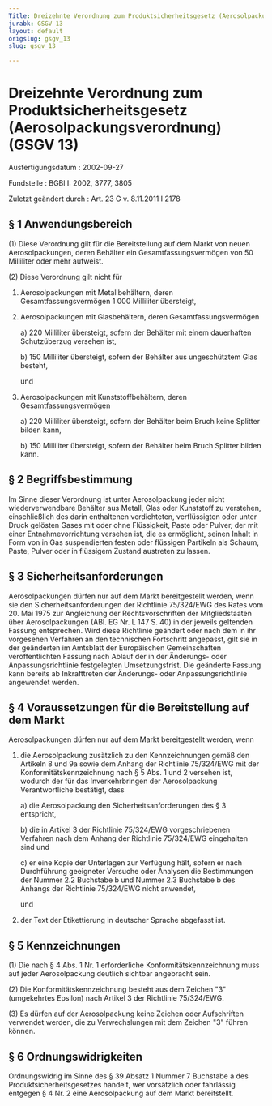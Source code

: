 ```yaml
---
Title: Dreizehnte Verordnung zum Produktsicherheitsgesetz (Aerosolpackungsverordnung)
jurabk: GSGV 13
layout: default
origslug: gsgv_13
slug: gsgv_13

---
```


# Dreizehnte Verordnung zum Produktsicherheitsgesetz (Aerosolpackungsverordnung) (GSGV 13)

Ausfertigungsdatum
:   2002-09-27

Fundstelle
:   BGBl I: 2002, 3777, 3805

Zuletzt geändert durch
:   Art. 23 G v. 8.11.2011 I 2178

## § 1 Anwendungsbereich

(1) Diese Verordnung gilt für die Bereitstellung auf dem Markt von
neuen Aerosolpackungen, deren Behälter ein Gesamtfassungsvermögen von
50 Milliliter oder mehr aufweist.

(2) Diese Verordnung gilt nicht für

1.  Aerosolpackungen mit Metallbehältern, deren Gesamtfassungsvermögen 1
    000 Milliliter übersteigt,


2.  Aerosolpackungen mit Glasbehältern, deren Gesamtfassungsvermögen

    a)  220 Milliliter übersteigt, sofern der Behälter mit einem dauerhaften
        Schutzüberzug versehen ist,


    b)  150 Milliliter übersteigt, sofern der Behälter aus ungeschütztem Glas
        besteht,




    und


3.  Aerosolpackungen mit Kunststoffbehältern, deren Gesamtfassungsvermögen

    a)  220 Milliliter übersteigt, sofern der Behälter beim Bruch keine
        Splitter bilden kann,


    b)  150 Milliliter übersteigt, sofern der Behälter beim Bruch Splitter
        bilden kann.

## § 2 Begriffsbestimmung

Im Sinne dieser Verordnung ist unter Aerosolpackung jeder nicht
wiederverwendbare Behälter aus Metall, Glas oder Kunststoff zu
verstehen, einschließlich des darin enthaltenen verdichteten,
verflüssigten oder unter Druck gelösten Gases mit oder ohne
Flüssigkeit, Paste oder Pulver, der mit einer Entnahmevorrichtung
versehen ist, die es ermöglicht, seinen Inhalt in Form von in Gas
suspendierten festen oder flüssigen Partikeln als Schaum, Paste,
Pulver oder in flüssigem Zustand austreten zu lassen.

## § 3 Sicherheitsanforderungen

Aerosolpackungen dürfen nur auf dem Markt bereitgestellt werden, wenn
sie den Sicherheitsanforderungen der Richtlinie 75/324/EWG des Rates
vom 20. Mai 1975 zur Angleichung der Rechtsvorschriften der
Mitgliedstaaten über Aerosolpackungen (ABl. EG Nr. L 147 S. 40) in der
jeweils geltenden Fassung entsprechen. Wird diese Richtlinie geändert
oder nach dem in ihr vorgesehen Verfahren an den technischen
Fortschritt angepasst, gilt sie in der geänderten im Amtsblatt der
Europäischen Gemeinschaften veröffentlichten Fassung nach Ablauf der
in der Änderungs- oder Anpassungsrichtlinie festgelegten
Umsetzungsfrist. Die geänderte Fassung kann bereits ab Inkrafttreten
der Änderungs- oder Anpassungsrichtlinie angewendet werden.

## § 4 Voraussetzungen für die Bereitstellung auf dem Markt

Aerosolpackungen dürfen nur auf dem Markt bereitgestellt werden, wenn

1.  die Aerosolpackung zusätzlich zu den Kennzeichnungen gemäß den
    Artikeln 8 und 9a sowie dem Anhang der Richtlinie 75/324/EWG mit der
    Konformitätskennzeichnung nach § 5 Abs. 1 und 2 versehen ist, wodurch
    der für das Inverkehrbringen der Aerosolpackung Verantwortliche
    bestätigt, dass

    a)  die Aerosolpackung den Sicherheitsanforderungen des § 3 entspricht,


    b)  die in Artikel 3 der Richtlinie 75/324/EWG vorgeschriebenen Verfahren
        nach dem Anhang der Richtlinie 75/324/EWG eingehalten sind und


    c)  er eine Kopie der Unterlagen zur Verfügung hält, sofern er nach
        Durchführung geeigneter Versuche oder Analysen die Bestimmungen der
        Nummer 2.2 Buchstabe b und Nummer 2.3 Buchstabe b des Anhangs der
        Richtlinie 75/324/EWG nicht anwendet,




    und


2.  der Text der Etikettierung in deutscher Sprache abgefasst ist.

## § 5 Kennzeichnungen

(1) Die nach § 4 Abs. 1 Nr. 1 erforderliche Konformitätskennzeichnung
muss auf jeder Aerosolpackung deutlich sichtbar angebracht sein.

(2) Die Konformitätskennzeichnung besteht aus dem Zeichen "3"
(umgekehrtes Epsilon) nach Artikel 3 der Richtlinie 75/324/EWG.

(3) Es dürfen auf der Aerosolpackung keine Zeichen oder Aufschriften
verwendet werden, die zu Verwechslungen mit dem Zeichen "3" führen
können.

## § 6 Ordnungswidrigkeiten

Ordnungswidrig im Sinne des § 39 Absatz 1 Nummer 7 Buchstabe a des
Produktsicherheitsgesetzes handelt, wer vorsätzlich oder fahrlässig
entgegen § 4 Nr. 2 eine Aerosolpackung auf dem Markt bereitstellt.

